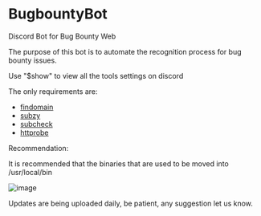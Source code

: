 # BugbountyBot
Discord Bot for Bug Bounty Web

The purpose of this bot is to automate the recognition process for bug bounty issues.

Use "$show" to view all the tools settings on discord

The only requirements are:
* [findomain](https://github.com/Findomain/Findomain)
* [subzy](https://github.com/LukaSikic/subzy)
* [subcheck](https://github.com/erik-451/subcheck)
* [httprobe](https://github.com/tomnomnom/httprobe)

Recommendation:

It is recommended that the binaries that are used to be moved into /usr/local/bin

![image](https://user-images.githubusercontent.com/47476901/147713622-359870f7-0bc9-42f1-bf68-74a9a0f56782.png)

Updates are being uploaded daily, be patient, any suggestion let us know.
